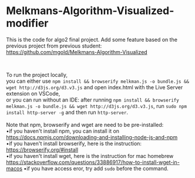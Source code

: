 # Melkmans-Algorithm-Visualized-modifier
This is the code for algo2 final project. Add some feature based on the previous project from previous student:
https://github.com/mgold/Melkmans-Algorithm-Visualized

<br>

To run the project locally, <br>you can either use `npm install && browserify melkman.js -o bundle.js && wget http://d3js.org/d3.v3.js` and open index.html with the Live Server extension on VSCode, <br>or you can run without an IDE: after running `npm install && browserify melkman.js -o bundle.js && wget http://d3js.org/d3.v3.js`, run `sudo npm install http-server -g` and then run `http-server`.
  <br><br>Note that npm, browserify and wget are need to be pre-installed:<br>  •if you haven't install npm, you can install it on https://docs.npmjs.com/downloading-and-installing-node-js-and-npm
<br>  •if you haven't install browserify, here is the instruction: https://browserify.org/#install
<br>  •if you haven't install wget, here is the instruction for mac homebrew https://stackoverflow.com/questions/33886917/how-to-install-wget-in-macos
  •if you have access eror, try add `sudo` before the command.


